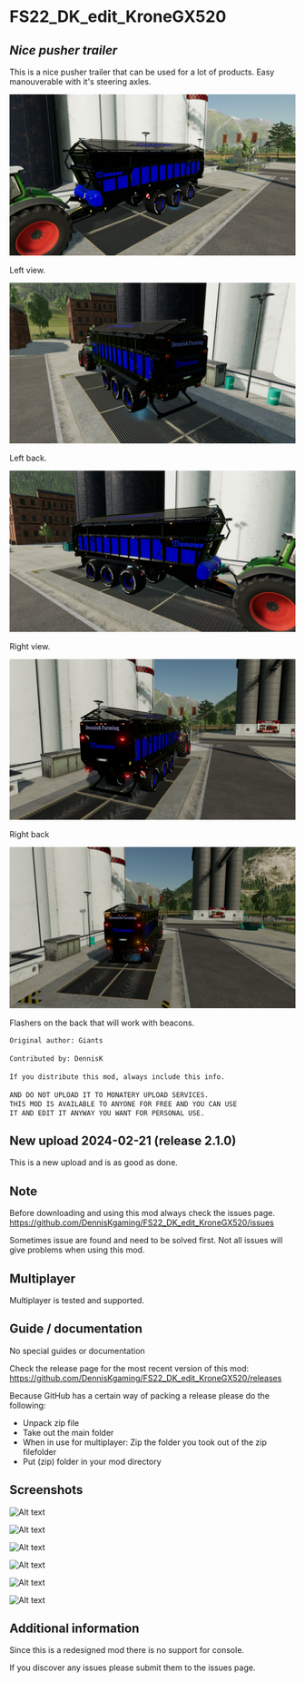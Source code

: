 # FS22_DK_edit_KroneGX520

## *Nice pusher trailer*


This is a nice pusher trailer that can be used for a lot of products. Easy manouverable with it's steering axles.


![Alt text](screenshots/left_F.png)

Left view.

![Alt text](screenshots/left_B.png)

Left back.

![Alt text](screenshots/right_F.png)

Right view.

![Alt text](screenshots/right_B.png)

Right back

![Alt text](screenshots/flashers.png)

Flashers on the back that will work with beacons.



```
Original author: Giants

Contributed by: DennisK

If you distribute this mod, always include this info.

AND DO NOT UPLOAD IT TO MONATERY UPLOAD SERVICES.
THIS MOD IS AVAILABLE TO ANYONE FOR FREE AND YOU CAN USE
IT AND EDIT IT ANYWAY YOU WANT FOR PERSONAL USE.
```


## New upload 2024-02-21 (release 2.1.0)

This is a new upload and is as good as done.


## Note
Before downloading and using this mod always check the issues page. https://github.com/DennisKgaming/FS22_DK_edit_KroneGX520/issues

Sometimes issue are found and need to be solved first. Not all issues will give problems when using this mod.

## Multiplayer
Multiplayer is tested and supported.


## Guide / documentation

No special guides or documentation

Check the release page for the most recent version of this mod: https://github.com/DennisKgaming/FS22_DK_edit_KroneGX520/releases

Because GitHub has a certain way of packing a release please do the following:
- Unpack zip file
- Take out the main folder
- When in use for multiplayer: Zip the folder you took out of the zip filefolder
- Put (zip) folder in your mod directory


## Screenshots

![Alt text](screenshots/screenshots_01.png)

![Alt text](screenshots/screenshots_02.png)

![Alt text](screenshots/screenshots_03.png)

![Alt text](screenshots/screenshots_04.png)

![Alt text](screenshots/screenshots_05.png)

![Alt text](screenshots/screenshots_06.png)


## Additional information

Since this is a redesigned mod there is no support for console.

If you discover any issues please submit them to the issues page.